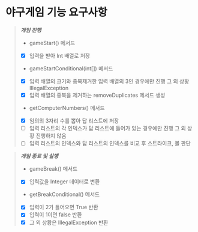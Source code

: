 # 야구게임 기능 요구사항



> ***게임 진행***
> - gameStart() 메서드 
> - [x] 입력을 받아 Int 배열로 저장
> - gameStartConditional(int[]) 메서드 
> - [x] 입력 배열의 크기와 중복제거한 입력 배열의 3인 경우에만 진행 그 외 상황 IllegalException
> - [x] 입력 배열의 중복을 제거하는 removeDuplicates 메서드 생성
> - getComputerNumbers() 메서드 
> - [x] 임의의 3자리 수를 뽑아 답 리스트에 저장
> - [ ] 입력 리스트의 각 인덱스가 답 리스트에 들어가 있는 경우에만 진행 그 외 상황 진행하지 않음
> - [ ] 입력 리스트의 인덱스와 답 리스트의 인덱스를 비교 후 스트라이크, 볼 판단

> ***게임 종료 및 실행***
> - gameBreak() 메서드 
> - [x] 입력값을 Integer 데이터로 변환
> - getBreakConditional() 메서드 
> - [x] 입력이 2가 들어오면 True 반환
> - [x] 입력이 1이면 false 반환
> - [x] 그 외 상황은 IllegalException 반환